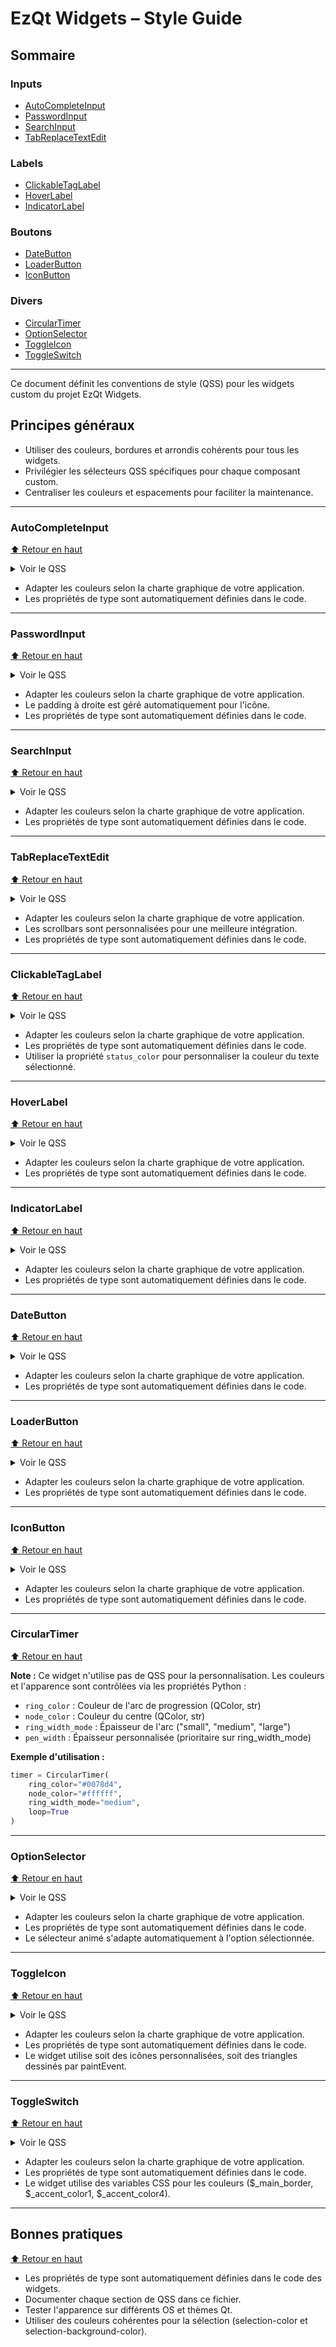 # EzQt Widgets – Style Guide

## Sommaire

### **Inputs**
- [AutoCompleteInput](#autocompleteinput)
- [PasswordInput](#passwordinput)
- [SearchInput](#searchinput)
- [TabReplaceTextEdit](#tabreplacetextedit)

### **Labels**
- [ClickableTagLabel](#clickabletaglabel)
- [HoverLabel](#hoverlabel)
- [IndicatorLabel](#indicatorlabel)

### **Boutons**
- [DateButton](#datebutton)
- [LoaderButton](#loaderbutton)
- [IconButton](#iconbutton)

### **Divers**
- [CircularTimer](#circulartimer)
- [OptionSelector](#optionselector)
- [ToggleIcon](#toggleicon)
- [ToggleSwitch](#toggleswitch)

---

Ce document définit les conventions de style (QSS) pour les widgets custom du projet EzQt Widgets.

## Principes généraux
- Utiliser des couleurs, bordures et arrondis cohérents pour tous les widgets.
- Privilégier les sélecteurs QSS spécifiques pour chaque composant custom.
- Centraliser les couleurs et espacements pour faciliter la maintenance.

---

### AutoCompleteInput
[⬆️ Retour en haut](#sommaire)

<details>
<summary>Voir le QSS</summary>

```css
/* Widget principal */
AutoCompleteInput {
    background-color: #2d2d2d;
    border: 1px solid #444444;
    border-radius: 4px 4px 4px 4px;
    selection-color: #ffffff;
    selection-background-color: #0078d4;
}
AutoCompleteInput:hover {
    background-color: #2d2d2d;
    border: 1px solid #666666;
    border-radius: 4px 4px 4px 4px;
}
AutoCompleteInput:focus {
    background-color: #2d2d2d;
    border: 1px solid #0078d4;
    border-radius: 4px 4px 4px 4px;
}
```
</details>

- Adapter les couleurs selon la charte graphique de votre application.
- Les propriétés de type sont automatiquement définies dans le code.

---

### PasswordInput
[⬆️ Retour en haut](#sommaire)

<details>
<summary>Voir le QSS</summary>

```css
/* Widget principal */
PasswordInput QWidget {
    background-color: #2d2d2d;
    border: 1px solid #444444;
    border-radius: 4px 4px 4px 4px;
}

/* Champ de saisie */
PasswordInput QLineEdit {
    background-color: transparent;
    border: none;
    border-radius: 4px 4px 4px 4px;
    padding: 0px 4px 4px 4px;
    selection-color: #ffffff;
    selection-background-color: #0078d4;
}
PasswordInput QLineEdit:hover {
    background-color: transparent;
    border: none;
    border-radius: 4px 4px 4px 4px;
}
PasswordInput QLineEdit:focus {
    background-color: transparent;
    border: none;
    border-radius: 4px 4px 4px 4px;
}
```
</details>

- Adapter les couleurs selon la charte graphique de votre application.
- Le padding à droite est géré automatiquement pour l'icône.
- Les propriétés de type sont automatiquement définies dans le code.

---

### SearchInput
[⬆️ Retour en haut](#sommaire)

<details>
<summary>Voir le QSS</summary>

```css
/* Widget principal */
SearchInput {
    background-color: #2d2d2d;
    border: 1px solid #444444;
    border-radius: 4px 4px 4px 4px;
    selection-color: #ffffff;
    selection-background-color: #0078d4;
}
SearchInput:hover {
    background-color: #2d2d2d;
    border: 1px solid #666666;
    border-radius: 4px 4px 4px 4px;
}
SearchInput:focus {
    background-color: #2d2d2d;
    border: 1px solid #0078d4;
    border-radius: 4px 4px 4px 4px;
}
```
</details>

- Adapter les couleurs selon la charte graphique de votre application.
- Les propriétés de type sont automatiquement définies dans le code.

---

### TabReplaceTextEdit
[⬆️ Retour en haut](#sommaire)

<details>
<summary>Voir le QSS</summary>

```css
/* Widget principal */
TabReplaceTextEdit {
    background-color: #2d2d2d;
    border-radius: 5px;
    padding: 10px;
    selection-color: #ffffff;
    selection-background-color: #0078d4;
}
TabReplaceTextEdit QScrollBar:vertical {
    width: 8px;
}
TabReplaceTextEdit QScrollBar:horizontal {
    height: 8px;
}
TabReplaceTextEdit:hover {
    border: 2px solid #666666;
}
TabReplaceTextEdit:focus {
    border: 2px solid #0078d4;
}
```
</details>

- Adapter les couleurs selon la charte graphique de votre application.
- Les scrollbars sont personnalisées pour une meilleure intégration.
- Les propriétés de type sont automatiquement définies dans le code.

---

### ClickableTagLabel
[⬆️ Retour en haut](#sommaire)

<details>
<summary>Voir le QSS</summary>

```css
/* Widget principal - état non sélectionné */
ClickableTagLabel[status="unselected"] {
    background-color: #2d2d2d;
    border: 1px solid #444444;
    border-radius: 4px 4px 4px 4px;
}

/* Widget principal - état sélectionné */
ClickableTagLabel[status="selected"] {
    background-color: #2d2d2d;
    border: 1px solid #0078d4;
    border-radius: 4px 4px 4px 4px;
}

/* Label interne */
ClickableTagLabel QLabel {
    background-color: transparent;
    border: none;
    border-radius: 4px 4px 4px 4px;
    color: #ffffff;
}
```
</details>

- Adapter les couleurs selon la charte graphique de votre application.
- Les propriétés de type sont automatiquement définies dans le code.
- Utiliser la propriété `status_color` pour personnaliser la couleur du texte sélectionné.

---

### HoverLabel
[⬆️ Retour en haut](#sommaire)

<details>
<summary>Voir le QSS</summary>

```css
/* Widget principal */
HoverLabel {
    background-color: #2d2d2d;
    border: 1px solid #444444;
    border-radius: 4px 4px 4px 4px;
}
```
</details>

- Adapter les couleurs selon la charte graphique de votre application.
- Les propriétés de type sont automatiquement définies dans le code.

---

### IndicatorLabel
[⬆️ Retour en haut](#sommaire)

<details>
<summary>Voir le QSS</summary>

```css
/* Widget principal */
IndicatorLabel {
    background-color: #2d2d2d;
    border: 1px solid #444444;
    border-radius: 4px 4px 4px 4px;
}
```
</details>

- Adapter les couleurs selon la charte graphique de votre application.
- Les propriétés de type sont automatiquement définies dans le code.

---

### DateButton
[⬆️ Retour en haut](#sommaire)

<details>
<summary>Voir le QSS</summary>

```css
/* Widget principal */
DateButton {
    background-color: #2d2d2d;
    border: 1px solid #444444;
    border-radius: 4px 4px 4px 4px;
    selection-color: #ffffff;
    selection-background-color: #0078d4;
}
DateButton:hover {
    background-color: #2d2d2d;
    border: 1px solid #666666;
    border-radius: 4px 4px 4px 4px;
}
DateButton:focus {
    background-color: #2d2d2d;
    border: 1px solid #0078d4;
    border-radius: 4px 4px 4px 4px;
}
```
</details>

- Adapter les couleurs selon la charte graphique de votre application.
- Les propriétés de type sont automatiquement définies dans le code.

---

### LoaderButton
[⬆️ Retour en haut](#sommaire)

<details>
<summary>Voir le QSS</summary>

```css
/* Widget principal */
LoaderButton {
    background-color: #2d2d2d;
    border: 1px solid #444444;
    border-radius: 4px 4px 4px 4px;
    selection-color: #ffffff;
    selection-background-color: #0078d4;
}
LoaderButton:hover {
    background-color: #2d2d2d;
    border: 1px solid #666666;
    border-radius: 4px 4px 4px 4px;
}
LoaderButton:focus {
    background-color: #2d2d2d;
    border: 1px solid #0078d4;
    border-radius: 4px 4px 4px 4px;
}
```
</details>

- Adapter les couleurs selon la charte graphique de votre application.
- Les propriétés de type sont automatiquement définies dans le code.

---

### IconButton
[⬆️ Retour en haut](#sommaire)

<details>
<summary>Voir le QSS</summary>

```css
/* Widget principal */
IconButton {
    background-color: #2d2d2d;
    border: 1px solid #444444;
    border-radius: 4px 4px 4px 4px;
    selection-color: #ffffff;
    selection-background-color: #0078d4;
}
IconButton:hover {
    background-color: #2d2d2d;
    border: 1px solid #666666;
    border-radius: 4px 4px 4px 4px;
}
IconButton:focus {
    background-color: #2d2d2d;
    border: 1px solid #0078d4;
    border-radius: 4px 4px 4px 4px;
}
```
</details>

- Adapter les couleurs selon la charte graphique de votre application.
- Les propriétés de type sont automatiquement définies dans le code.

---

### CircularTimer

[⬆️ Retour en haut](#sommaire)

**Note :** Ce widget n'utilise pas de QSS pour la personnalisation. Les couleurs et l'apparence sont contrôlées via les propriétés Python :

- `ring_color` : Couleur de l'arc de progression (QColor, str)
- `node_color` : Couleur du centre (QColor, str)
- `ring_width_mode` : Épaisseur de l'arc ("small", "medium", "large")
- `pen_width` : Épaisseur personnalisée (prioritaire sur ring_width_mode)

**Exemple d'utilisation :**
```python
timer = CircularTimer(
    ring_color="#0078d4",
    node_color="#ffffff", 
    ring_width_mode="medium",
    loop=True
)
```

---

### OptionSelector

[⬆️ Retour en haut](#sommaire)

<details>
<summary>Voir le QSS</summary>

```css
/* Widget principal */
OptionSelector {
    background-color: #2d2d2d;
    border: 1px solid #444444;
    border-radius: 4px 4px 4px 4px;
}

/* Sélecteur animé */
OptionSelector [type="OptionSelector_Selector"] {
    background-color: #0078d4;
    border: none;
    border-radius: 4px 4px 4px 4px;
}
```
</details>

- Adapter les couleurs selon la charte graphique de votre application.
- Les propriétés de type sont automatiquement définies dans le code.
- Le sélecteur animé s'adapte automatiquement à l'option sélectionnée.

---

### ToggleIcon

[⬆️ Retour en haut](#sommaire)

<details>
<summary>Voir le QSS</summary>

```css
/* Widget principal */
ToggleIcon {
    background-color: #2d2d2d;
    border: none;
    border-radius: 4px 4px 4px 4px;
}
```
</details>

- Adapter les couleurs selon la charte graphique de votre application.
- Les propriétés de type sont automatiquement définies dans le code.
- Le widget utilise soit des icônes personnalisées, soit des triangles dessinés par paintEvent.

---

### ToggleSwitch

[⬆️ Retour en haut](#sommaire)

<details>
<summary>Voir le QSS</summary>

```css
/* Widget principal */
ToggleSwitch {
	background-color: $_main_border;
	border: 2px solid $_accent_color1;
	border-radius: 12px;
}

ToggleSwitch:hover {
	border: 2px solid $_accent_color4;
}
```
</details>

- Adapter les couleurs selon la charte graphique de votre application.
- Les propriétés de type sont automatiquement définies dans le code.
- Le widget utilise des variables CSS pour les couleurs ($_main_border, $_accent_color1, $_accent_color4).

---

## Bonnes pratiques

[⬆️ Retour en haut](#sommaire)

- Les propriétés de type sont automatiquement définies dans le code des widgets.
- Documenter chaque section de QSS dans ce fichier.
- Tester l'apparence sur différents OS et thèmes Qt.
- Utiliser des couleurs cohérentes pour la sélection (selection-color et selection-background-color). 

